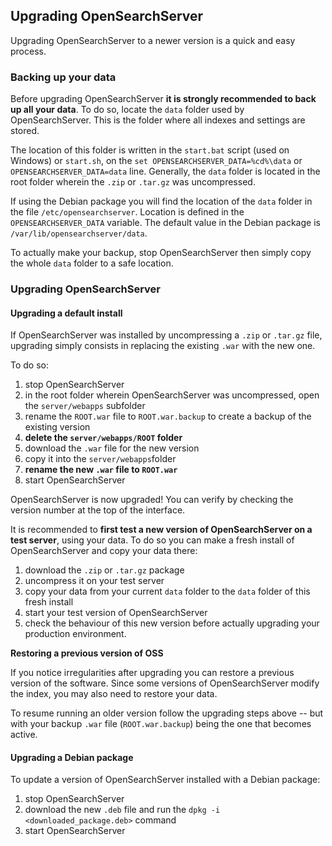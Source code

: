 ## Upgrading OpenSearchServer

Upgrading OpenSearchServer to a newer version is a quick and easy process.

### Backing up your data

Before upgrading OpenSearchServer **it is strongly recommended to back up all your data**. To do so, locate the `data` folder used by OpenSearchServer. This is the folder where all indexes and settings are stored.

The location of this folder is written in the `start.bat` script (used on Windows) or `start.sh`, on the `set OPENSEARCHSERVER_DATA=%cd%\data` or `OPENSEARCHSERVER_DATA=data` line. Generally, the `data` folder is located in the root folder wherein the `.zip` or `.tar.gz` was uncompressed. 

If using the Debian package you will find the location of the `data` folder in the file `/etc/opensearchserver`. Location is defined in the `OPENSEARCHSERVER_DATA` variable. The default value in the Debian package is `/var/lib/opensearchserver/data`.

To actually make your backup, stop OpenSearchServer then simply copy the whole `data` folder to a safe location.

### Upgrading OpenSearchServer

#### Upgrading a default install

If OpenSearchServer was installed by uncompressing a `.zip` or `.tar.gz` file, upgrading simply consists in replacing the existing `.war` with the new one.

To do so:

1. stop OpenSearchServer
2. in the root folder wherein OpenSearchServer was uncompressed, open the `server/webapps` subfolder
3. rename the `ROOT.war` file to `ROOT.war.backup` to create a backup of the existing version
4. **delete the `server/webapps/ROOT` folder**
5. download the `.war` file for the new version
6. copy it into the `server/webapps`folder
6. **rename the new `.war` file to `ROOT.war`**
7. start OpenSearchServer

OpenSearchServer is now upgraded! You can verify by checking the version number at the top of the interface. 


It is recommended to **first test a new version of OpenSearchServer on a test server**, using your data. To do so you can make a fresh install of OpenSearchServer and copy your data there:

1. download the `.zip` or `.tar.gz` package
2. uncompress it on your test server
3. copy your data from your current `data` folder to the `data` folder of this fresh install
4. start your test version of OpenSearchServer
5. check the behaviour of this new version before actually upgrading your production environment. 

**Restoring a previous version of OSS**

If you notice irregularities after upgrading you can restore a previous version of the software. Since some versions of OpenSearchServer modify the index, you may also need to restore your data.

To resume running an older version follow the upgrading steps above -- but with your backup `.war` file (`ROOT.war.backup`) being the one that becomes active.

#### Upgrading a Debian package

To update a version of OpenSearchServer installed with a Debian package:

1. stop OpenSearchServer
2. download the new `.deb` file and run the `dpkg -i <downloaded_package.deb>` command
3. start OpenSearchServer
